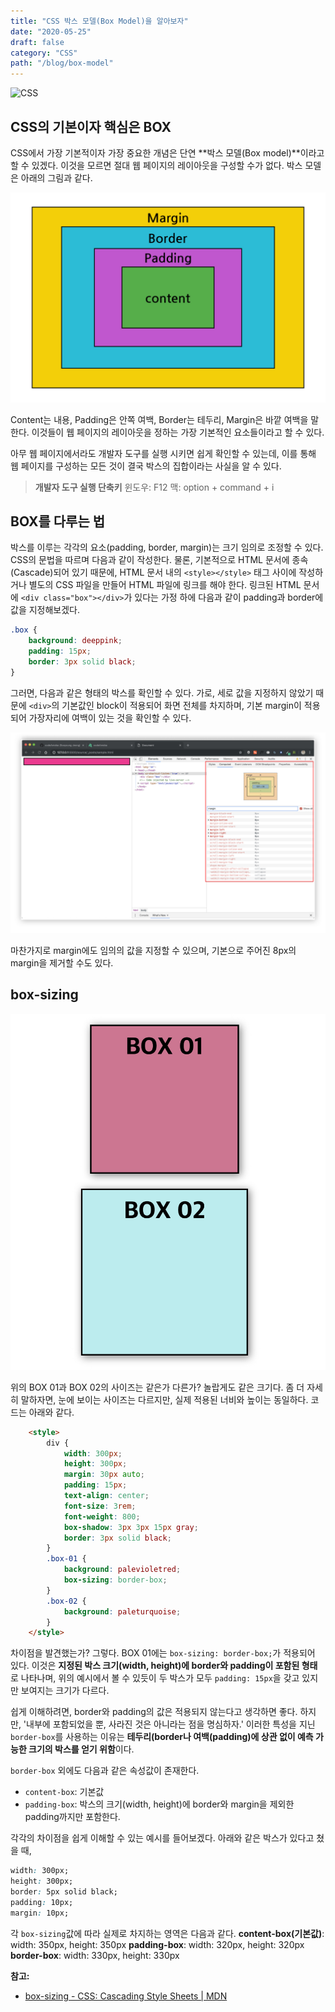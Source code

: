 ```yaml
---
title: "CSS 박스 모델(Box Model)을 알아보자"
date: "2020-05-25"
draft: false
category: "CSS"
path: "/blog/box-model"
---
```


![CSS](https://media.vlpt.us/images/daybreak/post/1c7df7ec-65ee-4617-8b97-31dddd944dc3/css.jpg)

## CSS의 기본이자 핵심은 BOX
CSS에서 가장 기본적이자 가장 중요한 개념은 단연 **박스 모델(Box model)**이라고 할 수 있겠다. 이것을 모르면 절대 웹 페이지의 레이아웃을 구성할 수가 없다. 박스 모델은 아래의 그림과 같다.

![box model](https://github.com/codeAmeba/amebalab/blob/master/src/images/css-box-model.jpg?raw=true)

Content는 내용, Padding은 안쪽 여백, Border는 테두리, Margin은 바깥 여백을 말한다. 이것들이 웹 페이지의 레이아웃을 정하는 가장 기본적인 요소들이라고 할 수 있다. 

아무 웹 페이지에서라도 개발자 도구를 실행 시키면 쉽게 확인할 수 있는데, 이를 통해 웹 페이지를 구성하는 모든 것이 결국 박스의 집합이라는 사실을 알 수 있다.

> **개발자 도구 실행 단축키**
> 윈도우: F12
> 맥: option + command + i


## BOX를 다루는 법
박스를 이루는 각각의 요소(padding, border, margin)는 크기 임의로 조정할 수 있다. CSS의 문법을 따르며 다음과 같이 작성한다. 물론, 기본적으로 HTML 문서에 종속(Cascade)되어 있기 때문에, HTML 문서 내의 `<style></style>` 태그 사이에 작성하거나 별도의 CSS 파일을 만들어 HTML 파일에 링크를 해야 한다. 링크된 HTML 문서에 `<div class="box"></div>`가 있다는 가정 하에 다음과 같이 padding과 border에 값을 지정해보겠다.

```css
.box {
    background: deeppink;
    padding: 15px;
    border: 3px solid black;
}
```

그러면, 다음과 같은 형태의 박스를 확인할 수 있다. 가로, 세로 값을 지정하지 않았기 때문에 `<div>`의 기본값인 block이 적용되어 화면 전체를 차지하며, 기본 margin이 적용되어 가장자리에 여백이 있는 것을 확인할 수 있다.

![box model](https://github.com/codeAmeba/amebalab/blob/master/src/images/class-box-02.jpg?raw=true)

마찬가지로 margin에도 임의의 값을 지정할 수 있으며, 기본으로 주어진 8px의 margin을 제거할 수도 있다.


## box-sizing
![box sizing](https://github.com/codeAmeba/amebalab/blob/master/src/images/box-sizing.jpg?raw=true)

위의 BOX 01과 BOX 02의 사이즈는 같은가 다른가? 놀랍게도 같은 크기다. 좀 더 자세히 말하자면, 눈에 보이는 사이즈는 다르지만, 실제 적용된 너비와 높이는 동일하다. 코드는 아래와 같다.

```html
    <style>
        div {
            width: 300px;
            height: 300px;
            margin: 30px auto;
            padding: 15px;
            text-align: center;
            font-size: 3rem;
            font-weight: 800;
            box-shadow: 3px 3px 15px gray;
            border: 3px solid black;
        }
        .box-01 {
            background: palevioletred;
            box-sizing: border-box;
        }
        .box-02 {
            background: paleturquoise;
        }
    </style>
```

차이점을 발견했는가? 그렇다. BOX 01에는 `box-sizing: border-box;`가 적용되어 있다. 이것은 **지정된 박스 크기(width, height)에 border와 padding이 포함된 형태**로 나타나며, 위의 예시에서 볼 수 있듯이 두 박스가 모두 `padding: 15px`을 갖고 있지만 보여지는 크기가 다르다.

쉽게 이해하려면, border와 padding의 값은 적용되지 않는다고 생각하면 좋다. 하지만, '내부에 포함되었을 뿐, 사라진 것은 아니라는 점을 명심하자.' 이러한 특성을 지닌 `border-box`를 사용하는 이유는 **테두리(border나 여백(padding)에 상관 없이 예측 가능한 크기의 박스를 얻기 위함**이다.

`border-box` 외에도 다음과 같은 속성값이 존재한다.
- `content-box`: 기본값
- `padding-box`: 박스의 크기(width, height)에 border와 margin을 제외한 padding까지만 포함한다.

각각의 차이점을 쉽게 이해할 수 있는 예시를 들어보겠다. 아래와 같은 박스가 있다고 쳤을 때,

```css
width: 300px;
height: 300px;
border: 5px solid black;
padding: 10px;
margin: 10px;
```

각 `box-sizing`값에 따라 실제로 차지하는 영역은 다음과 같다.
**content-box(기본값)**: width: 350px, height: 350px
**padding-box**: width: 320px, height: 320px
**border-box**: width: 330px, height: 330px

**참고:**
- [box-sizing - CSS: Cascading Style Sheets | MDN](https://developer.mozilla.org/ko/docs/Web/CSS/box-sizing)  
